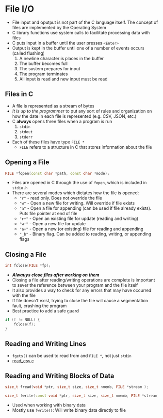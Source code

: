 # File I/O

- File input and oputput is not part of the C language itself. The concept of files are implemented by the Operating System
- C library functions use system calls to facilitate processing data with files
- C puts input in a buffer until the user presses `<Enter>`
- Output is kept in the buffer until one of a number of events occurs (called flushing)
    1. A newline character is places in the buffer
    2. The buffer becomes full
    3. The sustem prepares for input
    4. The program terminates
    5. All input is read and new input must be read

## Files in C

- A file is represented as a stream of bytes
- _It is up to the programmer_ to put any sort of rules and organization on how the date in each file is represented (e.g. CSV, JSON, etc.)
- C __always__ opens three files when a program is run
    1. `stdin`
    2. `stdout`
    3. `stderr`
- Each of these files have type `FILE *`
  - `FILE` refers to a structure in C that stores information about the file

## Opening a File

```c++
FILE *fopen(const char *path, const char *mode);
```

- Files are opened in C through the use of `fopen`, which is included in `stdio.h`
- There are several modes which dictates how the file is opened:
  - `"r"` - read only. Does not override the file
  - `"w"` - Open a new file for writing. Will override if file exists
  - `"a"` - Open a file for appending (can be used if file already exists). Puts file pointer at end of file
  - `"r+"` - Open an existing file for update (reading and writing)
  - `"w+"` - Open a new file for update
  - `"a+"` - Open a new (or existing) file for reading and appending
  - `"_b"` - Binary flag. Can be added to reading, writing, or appending flags

## Closing a File

```c++
int fclose(FILE *fp);
```

- ___Alwauys close files after working on them___
- Closing a file after reading/writing operations are complete is important to sever the reference between your program and the file itself
- It also provides a way to check for any errors that may have occurred with the file
- If file doesn't exist, trying to close the file will cause a segmentation fault, crashing the program
- Best practice to add a safe guard

```c++
if (f != NULL) {
    fclose(f);
}
```

## Reading and Writing Lines

- `fgets()` can be used to read from and `FILE *`, not just `stdin`
- [read_csv.c](read_csv.c)

## Reading and Writing Blocks of Data

```c++
size_t fread(void *ptr, size_t size, size_t nmemb, FILE *stream );

size_t fwrite(const void *ptr, size_t size, size_t nmemb, FILE *stream);
```

- Used when working with binary data
- Mostly use `fwrite()`: Will write binary data directly to file